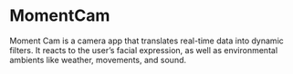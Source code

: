 # MomentCam

Moment Cam is a camera app that translates real-time data into dynamic filters. It reacts to the user’s facial expression, as well as environmental ambients like weather, movements, and sound.
